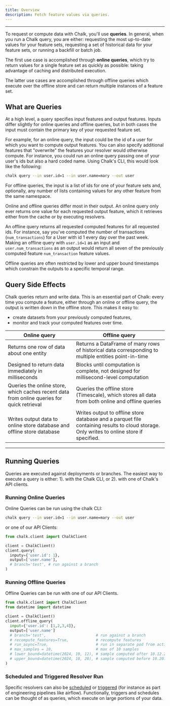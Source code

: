 ```yaml
---
title: Overview
description: Fetch feature values via queries.
---
```


---

To request or compute data with Chalk, you'll use **queries**. In general,
when you run a Chalk query, you are either: requesting the most up-to-date
values for your feature sets, requesting a set of historical data
for your feature sets, or running a backfill or batch job.

The first use case is accomplished through **online queries**, which try to
return values for a single feature set as quickly as possible: taking
advantage of caching and distributed execution.

The latter use cases are accomplished through offline queries which execute
over the offline store and can return multiple instances of a feature set.

## What are Queries

At a high level, a query specifies input features and output features.
Inputs differ slightly for online queries and offline queries, but in both
cases the input must contain the primary key of your requested feature set.

For example, for an online query, the input could be the id of a user for
which you want to compute output features. You can also specify additional
features that "overwrite" the features your resolver would otherwise compute.
For instance, you could run an online query passing one of your user's ids but also
a hard coded name. Using Chalk's CLI, this would look like the following:

```sh
chalk query --in user.id=1 --in user.name=mary --out user
```

For offline queries, the input is a list of ids for one of your feature
sets and, optionally, any number of lists containing values for any other
feature from the same namespace.

Online and offline queries differ most in their output. An online
query only ever returns one value for each requested output feature, which
it retrieves either from the cache or by executing resolvers.

An offline query returns all requested computed features for all requested ids.
For instance, say you've computed the number of transactions (`num_transactions`)
for a User with id 1 every day over the past week. Making an offline query
with `user.id=1` as an input and `user.num_transactions` as an output would
return all seven of the previously computed feature `num_transaction` feature
values.

Offline queries are often restricted by lower and upper bound timestamps
which constrain the outputs to a specific temporal range.

## Query Side Effects

Chalk queries return and write data. This is an essential part of
Chalk: every time you compute a feature, either through an online or offline
query, the output is written down in the offline store. This makes it easy to:

- create datasets from your previously computed features,
- monitor and track your computed features over time.

| Online query                                                                               | Offline query                                                                                                                             |
| ------------------------------------------------------------------------------------------ | ----------------------------------------------------------------------------------------------------------------------------------------- |
| Returns one row of data about one entity                                                   | Returns a DataFrame of many rows of historical data corresponding to multiple entities point-in-time                                      |
| Designed to return data immediately in milliseconds                                        | Blocks until computation is complete, not designed for millisecond-level computation                                                      |
| Queries the online store, which caches recent data from online queries for quick retrieval | Queries the offline store (Timescale), which stores all data from both online and offline queries                                         |
| Writes output data to online store database and offline store database                     | Writes output to offline store database and a parquet file containing results to cloud storage. Only writes to online store if specified. |

---

## Running Queries

Queries are executed against deployments or branches. The easiest way to execute
a query is either: 1). with the Chalk CLI, or 2). with one of Chalk's API
clients.

### Running Online Queries

Online Queries can be run using the chalk CLI:

```bash
chalk query --in user.id=1 --in user.name=mary --out user
```

or one of our API Clients:

```python
from chalk.client import ChalkClient

client = ChalkClient()
client.query(
  inputy={'user.id': 1},
  output=['user.name'],
  # branch='test', # run against a branch
)
```

### Running Offline Queries

Offline Queries can be run with one of our API Clients.

```python
from chalk.client import ChalkClient
from datetime import datetime

client = ChalkClient()
client.offline_query(
  input={'user.id': [1,2,3,4]},
  output=['user.name']
  # branch='test',                      # run against a branch
  # recompute_features=True,            # recompute features
  # run_async=True,                     # run in separate pod from active deployment
  # max_samples = 10,                   # max of 10 samples
  # lower_bound=datetime(2024, 10, 12), # sample computed after 10.12.2024
  # upper_bound=datetime(2024, 10, 20), # sample computed before 10.20.2024
)
```

### Scheduled and Triggered Resolver Run

Specific resolvers can also be [scheduled](/docs/resolver-cron) or [triggered](/docs/runs) (for instance as part of engineering pipelines like airflow). Functionally, triggers and schedules can be thought of as queries, which execute on large portions of your data.
